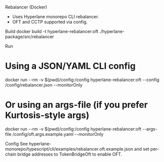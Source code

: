 Rebalancer (Docker)

- Uses Hyperlane monorepo CLI rebalancer.
- OFT and CCTP supported via config.

Build
docker build -t hyperlane-rebalancer:oft ./hyperlane-package/src/rebalancer

Run
# Using a JSON/YAML CLI config
docker run --rm -v $(pwd)/config:/config hyperlane-rebalancer:oft --config /config/rebalancer.json --monitorOnly

# Or using an args-file (if you prefer Kurtosis-style args)
docker run --rm -v $(pwd)/config:/config hyperlane-rebalancer:oft --args-file /config/oft.args.example.yaml --monitorOnly

Config
See hyperlane-monorepo/typescript/cli/examples/rebalancer.oft.example.json and set per-chain bridge addresses to TokenBridgeOft to enable OFT.
